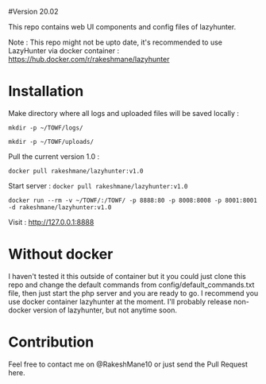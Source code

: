 
#Version 20.02

This repo contains web UI components and config files of lazyhunter.

Note : This repo might not be upto date, it's recommended to use LazyHunter via docker container : https://hub.docker.com/r/rakeshmane/lazyhunter

# Installation

Make directory where all logs and uploaded files will be saved locally :

`mkdir -p ~/TOWF/logs/`

`mkdir -p ~/TOWF/uploads/`

Pull the current version 1.0 :

`docker pull rakeshmane/lazyhunter:v1.0`

Start server :
`docker pull rakeshmane/lazyhunter:v1.0`

`docker run --rm -v ~/TOWF/:/TOWF/ -p 8888:80 -p 8008:8008 -p 8001:8001 -d rakeshmane/lazyhunter:v1.0`

Visit : http://127.0.0.1:8888

# Without docker
I haven't tested it this outside of container but it you could just clone this repo and change the default commands from config/default_commands.txt file, then just start the php server and you are ready to go. 
I recommend you use docker container lazyhunter at the moment. I'll probably release non-docker version of lazyhunter, but not anytime soon.

# Contribution
Feel free to contact me on @RakeshMane10 or just send the Pull Request here.



